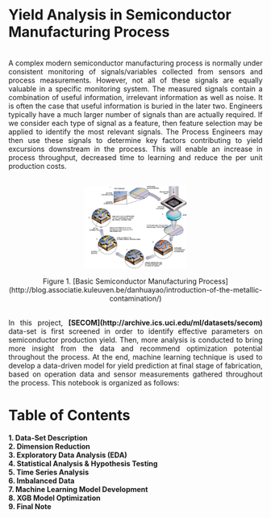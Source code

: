 # Yield Analysis in Semiconductor Manufacturing Process
<br>
<div style="text-align: justify">
A complex modern semiconductor manufacturing process is normally under consistent monitoring of signals/variables collected from sensors and process measurements. However, not all of these signals are equally valuable in a specific monitoring system. The measured signals contain a combination of useful information, irrelevant information as well as noise. It is often the case that useful information is buried in the later two. Engineers typically have a much larger number of signals than are actually required. If we consider each type of signal as a feature, then feature selection may be applied to identify the most relevant signals. The Process Engineers may then use these signals to determine key factors contributing to yield excursions downstream in the process. This will enable an increase in process throughput, decreased time to learning and reduce the per unit production costs.
<br><br>
<p align="center">
<img src="Figures/process.gif"  width="40%">  

<div style="text-align: center"> Figure 1. [Basic Semiconductor Manufacturing Process](http://blog.associatie.kuleuven.be/danhuayao/introduction-of-the-metallic-contamination/)</div> 
</p>
<br>
In this project, <b>[SECOM](http://archive.ics.uci.edu/ml/datasets/secom)</b> data-set is first screened in order to identify effective parameters on semiconductor production yield. Then, more analysis is conducted to bring more insight from the data and recommend optimization potential throughout the process. At the end, machine learning technique is used to develop a data-driven model for yield prediction at final stage of fabrication, based on operation data and sensor measurements gathered throughout the process. This notebook is organized as follows: </div>

# Table of Contents

<b>
1. Data-Set Description<br>
2. Dimension Reduction<br>
3. Exploratory Data Analysis (EDA)<br>
4. Statistical Analysis & Hypothesis Testing<br>
5. Time Series Analysis<br>
6. Imbalanced Data<br>
7. Machine Learning Model Development<br>
8. XGB Model Optimization<br>
9. Final Note<br>
</b>
